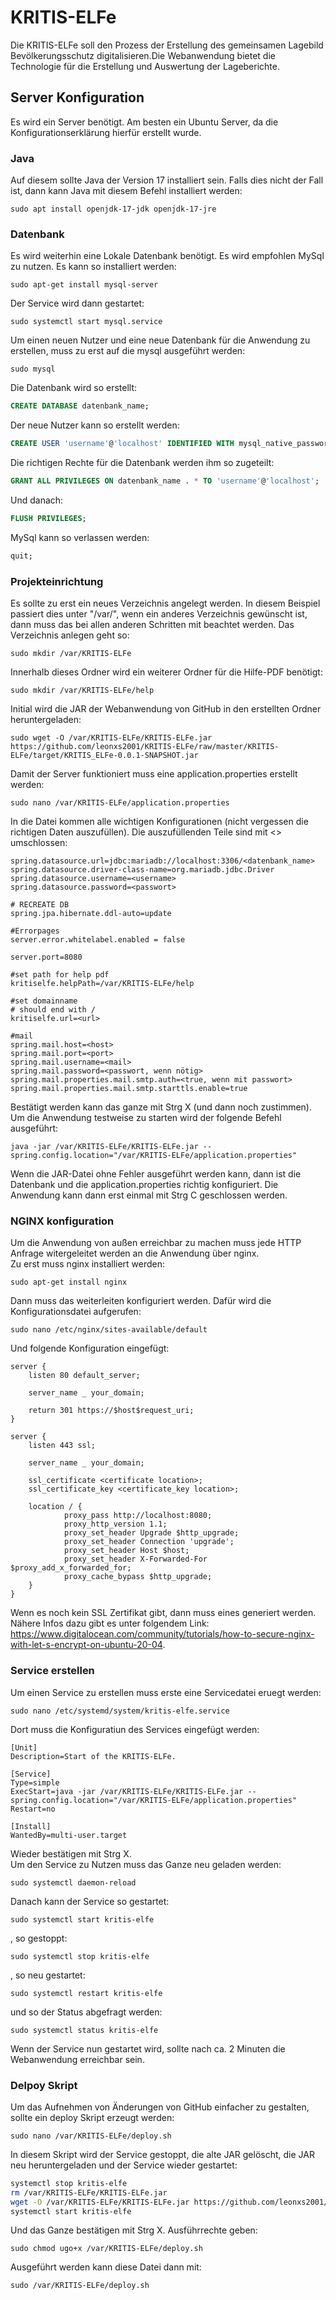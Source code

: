 # KRITIS-ELFe
Die KRITIS-ELFe soll den Prozess der Erstellung des gemeinsamen Lagebild Bevölkerungsschutz digitalisieren.Die Webanwendung bietet die Technologie für die Erstellung und Auswertung der Lageberichte.

## Server Konfiguration
Es wird ein Server benötigt. Am besten ein Ubuntu Server, da die Konfigurationserklärung hierfür erstellt wurde. <br/>
### Java
Auf diesem sollte Java der Version 17 installiert sein. Falls dies nicht der Fall ist, dann kann Java mit diesem Befehl installiert werden: 
```console
sudo apt install openjdk-17-jdk openjdk-17-jre
```
### Datenbank
Es wird weiterhin eine Lokale Datenbank benötigt. Es wird empfohlen MySql zu nutzen. Es kann so installiert werden:
```console
sudo apt-get install mysql-server 
```
Der Service wird dann gestartet:
```console
sudo systemctl start mysql.service
```
Um einen neuen Nutzer und eine neue Datenbank für die Anwendung zu erstellen, muss zu erst auf die mysql ausgeführt werden:
```console
sudo mysql
```
Die Datenbank wird so erstellt:
```sql
CREATE DATABASE datenbank_name;
```` 
Der neue Nutzer kann so erstellt werden:
```sql
CREATE USER 'username'@'localhost' IDENTIFIED WITH mysql_native_password BY 'password';
```
Die richtigen Rechte für die Datenbank werden ihm so zugeteilt:
```sql
GRANT ALL PRIVILEGES ON datenbank_name . * TO 'username'@'localhost';
```
Und danach:
```sql
FLUSH PRIVILEGES;
```
MySql kann so verlassen werden:
```sql
quit;
```
### Projekteinrichtung
Es sollte zu erst ein neues Verzeichnis angelegt werden. In diesem Beispiel passiert dies unter "/var/", wenn ein anderes Verzeichnis gewünscht ist, dann muss das bei allen anderen Schritten mit beachtet werden. Das Verzeichnis anlegen geht so:
```console
sudo mkdir /var/KRITIS-ELFe
```
Innerhalb dieses Ordner wird ein weiterer Ordner für die Hilfe-PDF benötigt:
```console
sudo mkdir /var/KRITIS-ELFe/help
```
Initial wird die JAR der Webanwendung von GitHub in den erstellten Ordner heruntergeladen:
```console
sudo wget -O /var/KRITIS-ELFe/KRITIS-ELFe.jar https://github.com/leonxs2001/KRITIS-ELFe/raw/master/KRITIS-ELFe/target/KRITIS_ELFe-0.0.1-SNAPSHOT.jar
```
Damit der Server funktioniert muss eine application.properties erstellt werden:
```console
sudo nano /var/KRITIS-ELFe/application.properties
```
In die Datei kommen alle wichtigen Konfigurationen (nicht vergessen die richtigen Daten auszufüllen). Die auszufüllenden Teile sind mit <> umschlossen:
```properties
spring.datasource.url=jdbc:mariadb://localhost:3306/<datenbank_name>
spring.datasource.driver-class-name=org.mariadb.jdbc.Driver
spring.datasource.username=<username>
spring.datasource.password=<passwort>

# RECREATE DB
spring.jpa.hibernate.ddl-auto=update

#Errorpages
server.error.whitelabel.enabled = false

server.port=8080

#set path for help pdf
kritiselfe.helpPath=/var/KRITIS-ELFe/help

#set domainname
# should end with /
kritiselfe.url=<url>

#mail
spring.mail.host=<host>
spring.mail.port=<port>
spring.mail.username=<mail>
spring.mail.password=<passwort, wenn nötig>
spring.mail.properties.mail.smtp.auth=<true, wenn mit passwort>
spring.mail.properties.mail.smtp.starttls.enable=true
```
Bestätigt werden kann das ganze mit Strg X (und dann noch zustimmen).<br/>
Um die Anwendung testweise zu starten wird der folgende Befehl ausgeführt:
```console
java -jar /var/KRITIS-ELFe/KRITIS-ELFe.jar --spring.config.location="/var/KRITIS-ELFe/application.properties"
```
Wenn die JAR-Datei ohne Fehler ausgeführt werden kann, dann ist die Datenbank und die application.properties richtig konfiguriert. Die Anwendung kann dann erst einmal mit Strg C geschlossen werden.
### NGINX konfiguration
Um die Anwendung von außen erreichbar zu machen muss jede HTTP Anfrage witergeleitet werden an die Anwendung über nginx. <br/>
Zu erst muss nginx installiert werden:
```console
sudo apt-get install nginx
```
Dann muss das weiterleiten konfiguriert werden. Dafür wird die Konfigurationsdatei aufgerufen:
```console
sudo nano /etc/nginx/sites-available/default
```
Und folgende Konfiguration eingefügt:
```console
server {
    listen 80 default_server;

    server_name _ your_domain;

    return 301 https://$host$request_uri;
}

server {
    listen 443 ssl;

    server_name _ your_domain;

    ssl_certificate <certificate location>;
    ssl_certificate_key <certificate_key location>;

    location / {
            proxy_pass http://localhost:8080;
            proxy_http_version 1.1;
            proxy_set_header Upgrade $http_upgrade;
            proxy_set_header Connection 'upgrade';
            proxy_set_header Host $host;
            proxy_set_header X-Forwarded-For $proxy_add_x_forwarded_for;
            proxy_cache_bypass $http_upgrade;
    }
}
```
Wenn es noch kein SSL Zertifikat gibt, dann muss eines generiert werden. Nähere Infos dazu gibt es unter folgendem Link: https://www.digitalocean.com/community/tutorials/how-to-secure-nginx-with-let-s-encrypt-on-ubuntu-20-04.
### Service erstellen
Um einen Service zu erstellen muss erste eine Servicedatei eruegt werden:
```console:
sudo nano /etc/systemd/system/kritis-elfe.service
```
Dort muss die Konfiguratiun des Services eingefügt werden:
```service
[Unit]
Description=Start of the KRITIS-ELFe.

[Service]
Type=simple
ExecStart=java -jar /var/KRITIS-ELFe/KRITIS-ELFe.jar --spring.config.location="/var/KRITIS-ELFe/application.properties"
Restart=no

[Install]
WantedBy=multi-user.target
```
Wieder bestätigen mit Strg X.<br/>
Um den Service zu Nutzen muss das Ganze neu geladen werden:
```console
sudo systemctl daemon-reload 
```
Danach kann der Service so gestartet:
```console
sudo systemctl start kritis-elfe
```
, so gestoppt:
```console
sudo systemctl stop kritis-elfe
```
, so neu gestartet:
```console
sudo systemctl restart kritis-elfe
```
und so der Status abgefragt werden:
```console
sudo systemctl status kritis-elfe
```
Wenn der Service nun gestartet wird, sollte nach ca. 2 Minuten die Webanwendung erreichbar sein.

### Delpoy Skript
Um das Aufnehmen von Änderungen von GitHub einfacher zu gestalten, sollte ein deploy Skript erzeugt werden:
```console
sudo nano /var/KRITIS-ELFe/deploy.sh
```
In diesem Skript wird der Service gestoppt, die alte JAR gelöscht, die JAR neu heruntergeladen und der Service wieder gestartet:
```bash
systemctl stop kritis-elfe
rm /var/KRITIS-ELFe/KRITIS-ELFe.jar
wget -O /var/KRITIS-ELFe/KRITIS-ELFe.jar https://github.com/leonxs2001/KRITIS-ELFe/raw/master/KRITIS-ELFe/target/KRITIS_ELFe-0.0.1-SNAPSHOT.jar
systemctl start kritis-elfe
```
Und das Ganze bestätigen mit Strg X.
Ausführrechte geben:
```console 
sudo chmod ugo+x /var/KRITIS-ELFe/deploy.sh
```
Ausgeführt werden kann diese Datei dann mit:
```console
sudo /var/KRITIS-ELFe/deploy.sh
```
